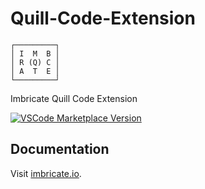 # Quill-Code-Extension

```
┌─────────┐
│ I  M  B │
│ R (Q) C │
│ A  T  E │
└─────────┘
```

Imbricate Quill Code Extension

[![VSCode Marketplace Version](https://vsmarketplacebadges.dev/version/imbricate.imbricate-quill.svg)](https://marketplace.visualstudio.com/items?itemName=imbricate.imbricate-quill)

## Documentation

Visit [imbricate.io](https://imbricate.io/).

